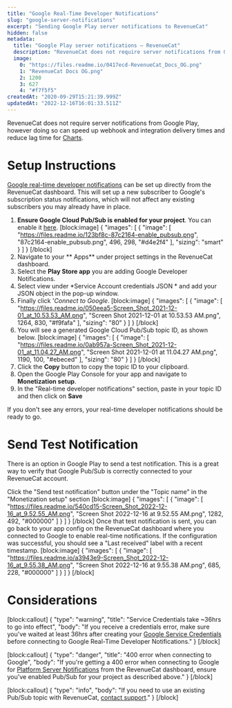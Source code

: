 ```yaml
---
title: "Google Real-Time Developer Notifications"
slug: "google-server-notifications"
excerpt: "Sending Google Play server notifications to RevenueCat"
hidden: false
metadata: 
  title: "Google Play server notifications – RevenueCat"
  description: "RevenueCat does not require server notifications from Google Play, however doing so can speed up webhook and integration delivery times and reduce lag time for Charts."
  image: 
    0: "https://files.readme.io/0417ecd-RevenueCat_Docs_OG.png"
    1: "RevenueCat Docs OG.png"
    2: 1200
    3: 627
    4: "#f7f5f5"
createdAt: "2020-09-29T15:21:39.999Z"
updatedAt: "2022-12-16T16:01:33.511Z"
---
```

RevenueCat does not require server notifications from Google Play, however doing so can speed up webhook and integration delivery times and reduce lag time for [Charts](doc:charts).

# Setup Instructions

[Google real-time developer notifications](https://developer.android.com/google/play/billing/realtime_developer_notifications) can be set up directly from the RevenueCat dashboard. This will set up a new subscriber to Google's subscription status notifications, which will not affect any existing subscribers you may already have in place.

1. **Ensure Google Cloud Pub/Sub is enabled for your project**. You can enable it [here](https://console.cloud.google.com/flows/enableapi?apiid=pubsub).
[block:image]
{
  "images": [
    {
      "image": [
        "https://files.readme.io/123bf8c-87c2164-enable_pubsub.png",
        "87c2164-enable_pubsub.png",
        496,
        298,
        "#d4e2f4"
      ],
      "sizing": "smart"
    }
  ]
}
[/block]
2. Navigate to your ** Apps** under project settings in the RevenueCat dashboard.
3. Select the **Play Store app**  you are adding  Google Developer Notifications. 
4. Select view under *Service Account credentials JSON * and add your JSON object in the pop-up window. 
5.  Finally click '*Connect to Google*.
[block:image]
{
  "images": [
    {
      "image": [
        "https://files.readme.io/050eea5-Screen_Shot_2021-12-01_at_10.53.53_AM.png",
        "Screen Shot 2021-12-01 at 10.53.53 AM.png",
        1264,
        830,
        "#f9fafa"
      ],
      "sizing": "80"
    }
  ]
}
[/block]
4. You will see a generated Google Cloud Pub/Sub topic ID, as shown below.
[block:image]
{
  "images": [
    {
      "image": [
        "https://files.readme.io/0ab957a-Screen_Shot_2021-12-01_at_11.04.27_AM.png",
        "Screen Shot 2021-12-01 at 11.04.27 AM.png",
        1190,
        100,
        "#ebeced"
      ],
      "sizing": "80"
    }
  ]
}
[/block]
5. Click the **Copy** button to copy the topic ID to your clipboard.
6. Open the Google Play Console for your app and navigate to **Monetization setup**.
7. In the "Real-time developer notifications" section, paste in your topic ID and then click on **Save**

If you don't see any errors, your real-time developer notifications should be ready to go.

# Send Test Notification

There is an option in Google Play to send a test notification. This is a great way to verify that Google Pub/Sub is correctly connected to your RevenueCat account.

Click the "Send test notification" button under the "Topic name" in the "Monetization setup" section
[block:image]
{
  "images": [
    {
      "image": [
        "https://files.readme.io/540cd15-Screen_Shot_2022-12-16_at_9.52.55_AM.png",
        "Screen Shot 2022-12-16 at 9.52.55 AM.png",
        1282,
        492,
        "#000000"
      ]
    }
  ]
}
[/block]
Once that test notification is sent, you can go back to your app config on the RevenueCat dashboard where you connected to Google to enable real-time notifications. If the configuration was successful, you should see a "Last received" label with a recent timestamp.
[block:image]
{
  "images": [
    {
      "image": [
        "https://files.readme.io/a3943e9-Screen_Shot_2022-12-16_at_9.55.38_AM.png",
        "Screen Shot 2022-12-16 at 9.55.38 AM.png",
        685,
        228,
        "#000000"
      ]
    }
  ]
}
[/block]
# Considerations
[block:callout]
{
  "type": "warning",
  "title": "Service Credentials take ~36hrs to go into effect",
  "body": "If you receive a credentials error, make sure you've waited at least 36hrs after creating your [Google Service Credentials](creating-play-service-credentials) before connecting to Google Real-Time Developer Notifications."
}
[/block]

[block:callout]
{
  "type": "danger",
  "title": "400 error when connecting to Google",
  "body": "If you're getting a 400 error when connecting to Google for [Platform Server Notifications](doc:google-server-notifications) from the RevenueCat dashboard, ensure you've enabled Pub/Sub for your project as described above."
}
[/block]

[block:callout]
{
  "type": "info",
  "body": "If you need to use an existing Pub/Sub topic with RevenueCat, [contact support](https://app.revenuecat.com/settings/support)."
}
[/block]